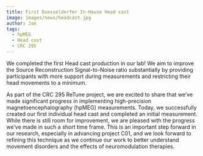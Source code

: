 ```yaml
---
title: First Duesseldorfer In-House Head cast
image: images/news/headcast.jpg
author: Jan
tags: 
  - hpMEG
  - Head cast
  - CRC 295
---
```


<!-- excerpt start -->
We completed the first Head cast production in our lab! We aim to improve the Source Reconstruction Signal-to-Noise ratio substantially by providing participants with more support during measurements and restricting their head movements to a minimum.
<!-- excerpt end -->

As part of the CRC 295 ReTune project, we are excited to share that we’ve made significant progress in implementing high-precision magnetoencephalography (hpMEG) measurements. Today, we successfully created our first individual head cast and completed an initial measurement.
While there is still room for improvement, we are pleased with the progress we’ve made in such a short time frame. This is an important step forward in our research, especially in advancing project C01, and we look forward to refining this technique as we continue our work to better understand movement disorders and the effects of neuromodulation therapies. 
